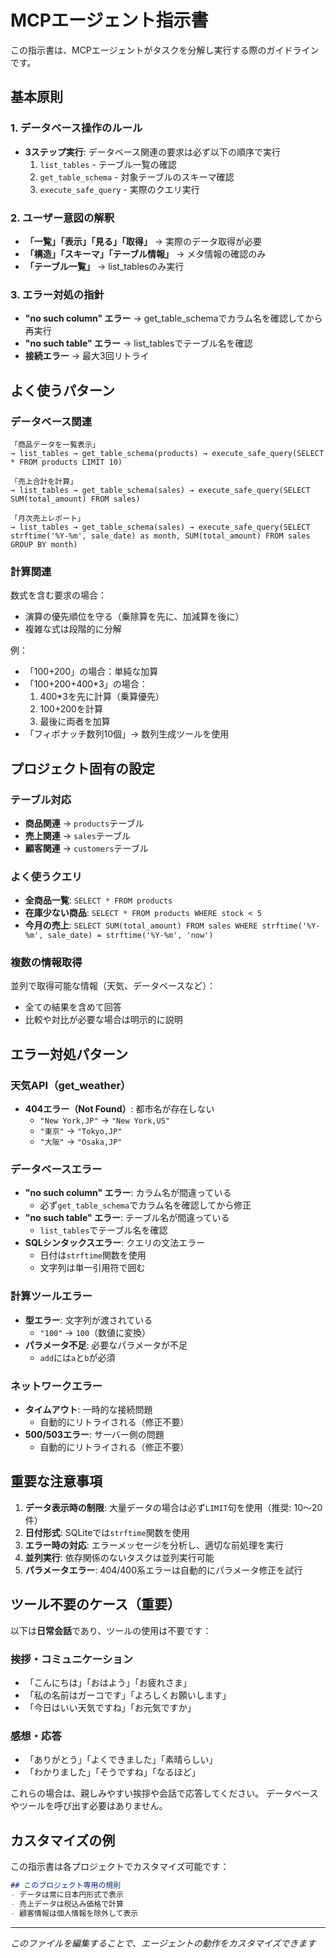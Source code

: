 # MCPエージェント指示書

この指示書は、MCPエージェントがタスクを分解し実行する際のガイドラインです。

## 基本原則

### 1. データベース操作のルール
- **3ステップ実行**: データベース関連の要求は必ず以下の順序で実行
  1. `list_tables` - テーブル一覧の確認
  2. `get_table_schema` - 対象テーブルのスキーマ確認
  3. `execute_safe_query` - 実際のクエリ実行

### 2. ユーザー意図の解釈
- **「一覧」「表示」「見る」「取得」** → 実際のデータ取得が必要
- **「構造」「スキーマ」「テーブル情報」** → メタ情報の確認のみ
- **「テーブル一覧」** → list_tablesのみ実行

### 3. エラー対処の指針
- **"no such column" エラー** → get_table_schemaでカラム名を確認してから再実行
- **"no such table" エラー** → list_tablesでテーブル名を確認
- **接続エラー** → 最大3回リトライ

## よく使うパターン

### データベース関連
```
「商品データを一覧表示」
→ list_tables → get_table_schema(products) → execute_safe_query(SELECT * FROM products LIMIT 10)

「売上合計を計算」  
→ list_tables → get_table_schema(sales) → execute_safe_query(SELECT SUM(total_amount) FROM sales)

「月次売上レポート」
→ list_tables → get_table_schema(sales) → execute_safe_query(SELECT strftime('%Y-%m', sale_date) as month, SUM(total_amount) FROM sales GROUP BY month)
```

### 計算関連
数式を含む要求の場合：
- 演算の優先順位を守る（乗除算を先に、加減算を後に）
- 複雑な式は段階的に分解

例：
- 「100+200」の場合：単純な加算
- 「100+200+400*3」の場合：
  1. 400*3を先に計算（乗算優先）
  2. 100+200を計算
  3. 最後に両者を加算
- 「フィボナッチ数列10個」→ 数列生成ツールを使用

## プロジェクト固有の設定

### テーブル対応
- **商品関連** → `products`テーブル
- **売上関連** → `sales`テーブル  
- **顧客関連** → `customers`テーブル

### よく使うクエリ
- **全商品一覧**: `SELECT * FROM products`
- **在庫少ない商品**: `SELECT * FROM products WHERE stock < 5`
- **今月の売上**: `SELECT SUM(total_amount) FROM sales WHERE strftime('%Y-%m', sale_date) = strftime('%Y-%m', 'now')`

### 複数の情報取得
並列で取得可能な情報（天気、データベースなど）：
- 全ての結果を含めて回答
- 比較や対比が必要な場合は明示的に説明

## エラー対処パターン

### 天気API（get_weather）
- **404エラー（Not Found）**: 都市名が存在しない
  - `"New York,JP"` → `"New York,US"`
  - `"東京"` → `"Tokyo,JP"`
  - `"大阪"` → `"Osaka,JP"`

### データベースエラー
- **"no such column" エラー**: カラム名が間違っている
  - 必ず`get_table_schema`でカラム名を確認してから修正
- **"no such table" エラー**: テーブル名が間違っている
  - `list_tables`でテーブル名を確認
- **SQLシンタックスエラー**: クエリの文法エラー
  - 日付は`strftime`関数を使用
  - 文字列は単一引用符で囲む

### 計算ツールエラー
- **型エラー**: 文字列が渡されている
  - `"100"` → `100`（数値に変換）
- **パラメータ不足**: 必要なパラメータが不足
  - `add`には`a`と`b`が必須

### ネットワークエラー
- **タイムアウト**: 一時的な接続問題
  - 自動的にリトライされる（修正不要）
- **500/503エラー**: サーバー側の問題
  - 自動的にリトライされる（修正不要）

## 重要な注意事項

1. **データ表示時の制限**: 大量データの場合は必ず`LIMIT`句を使用（推奨: 10〜20件）
2. **日付形式**: SQLiteでは`strftime`関数を使用
3. **エラー時の対応**: エラーメッセージを分析し、適切な前処理を実行
4. **並列実行**: 依存関係のないタスクは並列実行可能
5. **パラメータエラー**: 404/400系エラーは自動的にパラメータ修正を試行

## ツール不要のケース（重要）

以下は**日常会話**であり、ツールの使用は不要です：

### 挨拶・コミュニケーション
- 「こんにちは」「おはよう」「お疲れさま」
- 「私の名前はガーコです」「よろしくお願いします」
- 「今日はいい天気ですね」「お元気ですか」

### 感想・応答
- 「ありがとう」「よくできました」「素晴らしい」
- 「わかりました」「そうですね」「なるほど」

これらの場合は、親しみやすい挨拶や会話で応答してください。
データベースやツールを呼び出す必要はありません。

## カスタマイズの例

この指示書は各プロジェクトでカスタマイズ可能です：

```markdown
## このプロジェクト専用の規則
- データは常に日本円形式で表示
- 売上データは税込み価格で計算  
- 顧客情報は個人情報を除外して表示
```

---
*このファイルを編集することで、エージェントの動作をカスタマイズできます*